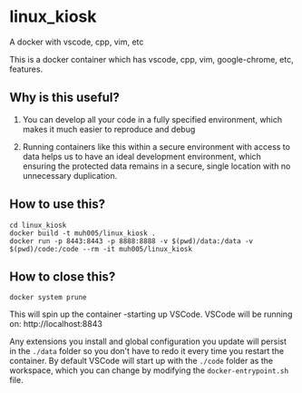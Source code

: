 # linux_kiosk
A docker with vscode, cpp, vim, etc

This is a docker container which has vscode, cpp, vim, google-chrome, etc, features.  

## Why is this useful?  
1. You can develop all your code in a fully specified environment, which makes it much easier to reproduce and debug

2. Running containers like this within a secure environment with access to data helps us to have an ideal development environment, which ensuring the protected data remains in a secure, single location with no unnecessary duplication.  

## How to use this?  
```
cd linux_kiosk  
docker build -t muh005/linux_kiosk .  
docker run -p 8443:8443 -p 8888:8888 -v $(pwd)/data:/data -v $(pwd)/code:/code --rm -it muh005/linux_kiosk  

```

## How to close this?  
```
docker system prune
```

This will spin up the container -starting up VSCode.
VSCode will be running on:
http://localhost:8843  

Any extensions you install and global configuration you update will persist in the `./data` folder so you don't have to redo it every time you restart the container. By default VSCode will start up with the `./code` folder as the workspace, which you can change by modifying the `docker-entrypoint.sh` file.

